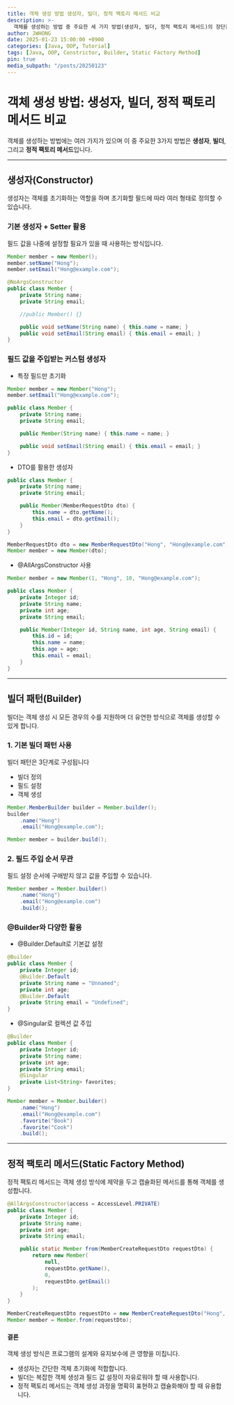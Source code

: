 ```yaml
---
title: 객체 생성 방법 생성자, 빌더, 정적 팩토리 메서드 비교
description: >-
  객체를 생성하는 방법 중 주요한 세 가지 방법(생성자, 빌더, 정적 팩토리 메서드)의 장단점과 활용법.
author: JWHONG
date: 2025-01-23 15:00:00 +0900
categories: [Java, OOP, Tutorial]
tags: [Java, OOP, Constrictor, Builder, Static Factory Method]
pin: true
media_subpath: "/posts/20250123"
---
```


# 객체 생성 방법: 생성자, 빌더, 정적 팩토리 메서드 비교

객체를 생성하는 방법에는 여러 가지가 있으며 이 중 주요한 3가지 방법은 **생성자**, **빌더**, 그리고 **정적 팩토리 메서드**입니다.

---

## 생성자(Constructor)

생성자는 객체를 초기화하는 역할을 하며 초기화할 필드에 따라 여러 형태로 정의할 수 있습니다.

### 기본 생성자 + Setter 활용

필드 값을 나중에 설정할 필요가 있을 때 사용하는 방식입니다.

```java
Member member = new Member();
member.setName("Hong");
member.setEmail("Hong@example.com");
```

```java
@NoArgsConstructor
public class Member {
    private String name;
    private String email;

    //public Member() {}

    public void setName(String name) { this.name = name; }
    public void setEmail(String email) { this.email = email; }
}
```

### 필드 값을 주입받는 커스텀 생성자

- 특정 필드만 초기화

```java
Member member = new Member("Hong");
member.setEmail("Hong@example.com");
```

```java
public class Member {
    private String name;
    private String email;

    public Member(String name) { this.name = name; }

    public void setEmail(String email) { this.email = email; }
}
```

- DTO를 활용한 생성자

```java
public class Member {
    private String name;
    private String email;

    public Member(MemberRequestDto dto) {
        this.name = dto.getName();
        this.email = dto.getEmail();
    }
}
```

```java
MemberRequestDto dto = new MemberRequestDto("Hong", "Hong@example.com");
Member member = new Member(dto);
```

- @AllArgsConstructor 사용

```java
Member member = new Member(1, "Hong", 10, "Hong@example.com");
```

```java
public class Member {
    private Integer id;
    private String name;
    private int age;
    private String email;

    public Member(Integer id, String name, int age, String email) {
        this.id = id;
        this.name = name;
        this.age = age;
        this.email = email;
    }
}
```

---

## 빌더 패턴(Builder)

빌더는 객체 생성 시 모든 경우의 수를 지원하며 더 유연한 방식으로 객체를 생성할 수 있게 합니다.

### 1. 기본 빌더 패턴 사용

빌더 패턴은 3단계로 구성됩니다

- 빌더 정의
- 필드 설정
- 객체 생성

```java
Member.MemberBuilder builder = Member.builder();
builder
    .name("Hong")
    .email("Hong@example.com");

Member member = builder.build();
```

### 2. 필드 주입 순서 무관

필드 설정 순서에 구애받지 않고 값을 주입할 수 있습니다.

```java
Member member = Member.builder()
    .name("Hong")
    .email("Hong@example.com")
    .build();
```

### @Builder와 다양한 활용

- @Builder.Default로 기본값 설정

```java
@Builder
public class Member {
    private Integer id;
    @Builder.Default
    private String name = "Unnamed";
    private int age;
    @Builder.Default
    private String email = "Undefined";
}
```

- @Singular로 컬렉션 값 주입

```java
@Builder
public class Member {
    private Integer id;
    private String name;
    private int age;
    private String email;
    @Singular
    private List<String> favorites;
}
```

```java
Member member = Member.builder()
    .name("Hong")
    .email("Hong@example.com")
    .favorite("Book")
    .favorite("Cook")
    .build();
```

---

## 정적 팩토리 메서드(Static Factory Method)

정적 팩토리 메서드는 객체 생성 방식에 제약을 두고 캡슐화된 메서드를 통해 객체를 생성합니다.

```java
@AllArgsConstructor(access = AccessLevel.PRIVATE)
public class Member {
    private Integer id;
    private String name;
    private int age;
    private String email;

    public static Member from(MemberCreateRequestDto requestDto) {
        return new Member(
            null,
            requestDto.getName(),
            0,
            requestDto.getEmail()
        );
    }
}
```

```java
MemberCreateRequestDto requestDto = new MemberCreateRequestDto("Hong", "Hong@example.com");
Member member = Member.from(requestDto);
```

#### 결론

객체 생성 방식은 프로그램의 설계와 유지보수에 큰 영향을 미칩니다.

- 생성자는 간단한 객체 초기화에 적합합니다.
- 빌더는 복잡한 객체 생성과 필드 값 설정이 자유로워야 할 때 사용합니다.
- 정적 팩토리 메서드는 객체 생성 과정을 명확히 표현하고 캡슐화해야 할 때 유용합니다.
